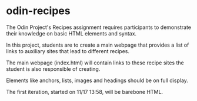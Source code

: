 # odin-recipes

The Odin Project's Recipes assignment requires participants to
demonstrate their knowledge on basic HTML elements and syntax.

In this project, students are to create a main webpage that
provides a list of links to auxiliary sites that lead to
different recipes. 

The main webpage (index.html) will contain links to these
recipe sites the student is also responsible of creating.

Elements like anchors, lists, images and headings should be
on full display. 

The first iteration, started on 11/17 13:58, will be barebone
HTML. 